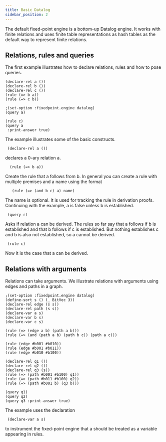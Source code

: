```yaml
---
title: Basic Datalog
sidebar_position: 2
---
```


The default fixed-point engine is a bottom-up Datalog engine. It works with finite relations and uses finite table representations as hash tables as the default way to represent finite relations.

## Relations, rules and queries
The first example illustrates how to declare relations, rules and how to pose queries.

```z3
(declare-rel a ())
(declare-rel b ())
(declare-rel c ())
(rule (=> b a))
(rule (=> c b))

;(set-option :fixedpoint.engine datalog)
(query a)

(rule c)
(query a
 :print-answer true)
```

The example illustrates some of the basic constructs.

```
 (declare-rel a ())
```

declares a 0-ary relation a.

```
  (rule (=> b a))
```
Create the rule that a follows from b. In general you can create a rule with multiple premises and a name using the format

```
   (rule (=> (and b c) a) name)
```
The name is optional. It is used for tracking the rule in derivation proofs. Continuing with the example, a is false unless b is established.

```
 (query r)
```

Asks if relation a can be derived. The rules so far say that a follows if b is established and that b follows if c is established. But nothing establishes c and b is also not established, so a cannot be derived.


```
 (rule c)
```

Now it is the case that a can be derived.


## Relations with arguments

Relations can take arguments. We illustrate relations with arguments using edges and paths in a graph.

```z3
;(set-option :fixedpoint.engine datalog)
(define-sort s () (_ BitVec 3))
(declare-rel edge (s s))
(declare-rel path (s s))
(declare-var a s)
(declare-var b s)
(declare-var c s)

(rule (=> (edge a b) (path a b)))
(rule (=> (and (path a b) (path b c)) (path a c)))

(rule (edge #b001 #b010))
(rule (edge #b001 #b011))
(rule (edge #b010 #b100))

(declare-rel q1 ())
(declare-rel q2 ())
(declare-rel q3 (s))
(rule (=> (path #b001 #b100) q1))
(rule (=> (path #b011 #b100) q2))
(rule (=> (path #b001 b) (q3 b)))

(query q1)
(query q2)
(query q3 :print-answer true)
```

The example uses the declaration

```
 (declare-var a s)
```

to instrument the fixed-point engine that a should be treated as a variable appearing in rules.



